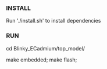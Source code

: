 ### INSTALL ###

Run './install.sh' to install dependencies


### RUN ###

cd Blinky_ECadmium/top_model/

make embedded; make flash;
